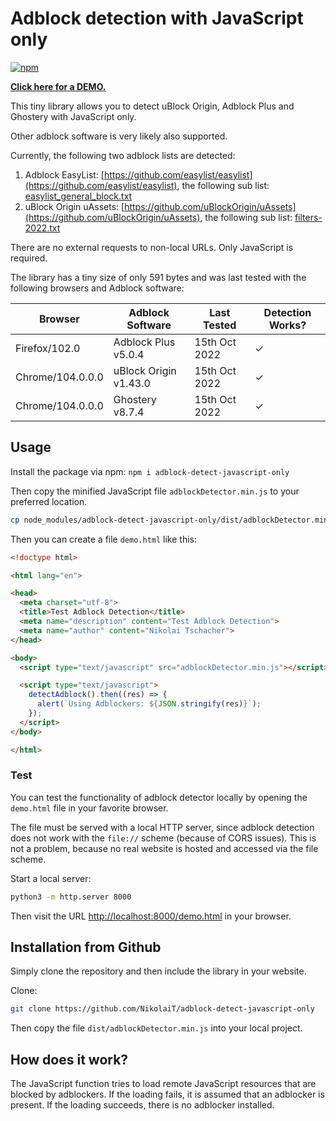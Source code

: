 # Adblock detection with JavaScript only

[![npm](https://img.shields.io/npm/v/adblock-detect-javascript-only)](https://www.npmjs.com/package/adblock-detect-javascript-only)

[**Click here for a DEMO.**](https://incolumitas.com/2020/12/27/detecting-uBlock-Origin-and-Adblock-Plus-with-JavaScript-only/)

This tiny library allows you to detect uBlock Origin, Adblock Plus and Ghostery with JavaScript only.

Other adblock software is very likely also supported.

Currently, the following two adblock lists are detected:

1. Adblock EasyList: [https://github.com/easylist/easylist](https://github.com/easylist/easylist), the following sub list: [easylist_general_block.txt](https://github.com/easylist/easylist/blob/master/easylist/easylist_general_block.txt)
2. uBlock Origin uAssets: [https://github.com/uBlockOrigin/uAssets](https://github.com/uBlockOrigin/uAssets), the following sub list: [filters-2022.txt](https://github.com/uBlockOrigin/uAssets/blob/master/filters/filters-2022.txt)

There are no external requests to non-local URLs. Only JavaScript is required.

The library has a tiny size of only 591 bytes and was last tested with the following browsers and Adblock software:

| Browser             | Adblock Software      | Last Tested   | Detection Works? |
|---------------------|-----------------------|---------------|------------------|
| Firefox/102.0       | Adblock Plus v5.0.4   | 15th Oct 2022 | ✓                |
| Chrome/104.0.0.0    | uBlock Origin v1.43.0 | 15th Oct 2022 | ✓                |
| Chrome/104.0.0.0    | Ghostery v8.7.4       | 15th Oct 2022 | ✓                |

## Usage

Install the package via npm: `npm i adblock-detect-javascript-only`

Then copy the minified JavaScript file `adblockDetector.min.js` to your preferred location.

```bash
cp node_modules/adblock-detect-javascript-only/dist/adblockDetector.min.js .
```

Then you can create a file `demo.html` like this:

```html
<!doctype html>

<html lang="en">

<head>
  <meta charset="utf-8">
  <title>Test Adblock Detection</title>
  <meta name="description" content="Test Adblock Detection">
  <meta name="author" content="Nikolai Tschacher">
</head>

<body>
  <script type="text/javascript" src="adblockDetector.min.js"></script>

  <script type="text/javascript">
    detectAdblock().then((res) => {
      alert(`Using Adblockers: ${JSON.stringify(res)}`);
    });
  </script>
</body>

</html>
```

### Test

You can test the functionality of adblock detector locally by opening the `demo.html` file in your favorite browser.

The file must be served with a local HTTP server, since adblock detection does not work with the `file://` scheme (because of CORS issues). This is not a problem, because no real website is hosted and accessed via the file scheme.

Start a local server:

```bash
python3 -m http.server 8000
```

Then visit the URL [http://localhost:8000/demo.html](http://localhost:8000/demo.html) in your browser.

## Installation from Github

Simply clone the repository and then include the library in your website.

Clone:

```bash
git clone https://github.com/NikolaiT/adblock-detect-javascript-only
```

Then copy the file `dist/adblockDetector.min.js` into your local project.

## How does it work?

The JavaScript function tries to load remote JavaScript resources that are blocked by adblockers. If the loading fails, it is assumed that an adblocker is present. If the loading succeeds, there is no adblocker installed.
